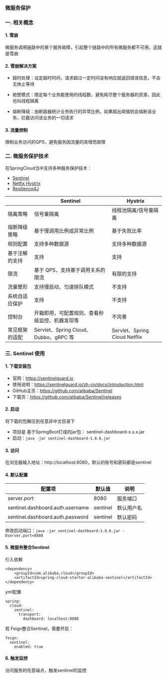 ### 微服务保护
### 一. 相关概念
#### 1. 雪崩
微服务调用链路中的某个服务故障，引起整个链路中的所有微服务都不可用，这就是雪崩

#### 2. 雪崩解决方案
* 超时处理：设定超时时间，请求超过一定时间没有响应就返回错误信息，不会无休止等待

* 舱壁模式：限定每个业务能使用的线程数，避免耗尽整个服务器的资源，因此也叫线程隔离

* 熔断降级：由断路器统计业务执行的异常比例，如果超出阈值则会熔断该业务，拦截访问该业务的一切请求

#### 3. 流量控制
限制业务访问的QPS，避免服务因流量的突增而故障






### 二. 微服务保护技术
在SpringCloud当中支持多种服务保护技术：

- [Sentinel](https://github.com/alibaba/Sentinel)
- [Netfix Hystrix](https://github.com/Netflix/Hystrix)
- [Resilience4J](https://github.com/resilience4j/resilience4j)


|                | **Sentinel**                                   | **Hystrix**                   |
| -------------- | ---------------------------------------------- | ----------------------------- |
| 隔离策略       | 信号量隔离                                     | 线程池隔离/信号量隔离         |
| 熔断降级策略   | 基于慢调用比例或异常比例                       | 基于失败比率                  |
| 规则配置       | 支持多种数据源                                 | 支持多种数据源                |
| 基于注解的支持 | 支持                                           | 支持                          |
| 限流           | 基于 QPS，支持基于调用关系的限流               | 有限的支持                    |
| 流量整形       | 支持慢启动、匀速排队模式                       | 不支持                        |
| 系统自适应保护 | 支持                                           | 不支持                        |
| 控制台         | 开箱即用，可配置规则、查看秒级监控、机器发现等 | 不完善                        |
| 常见框架的适配 | Servlet、Spring Cloud、Dubbo、gRPC  等         | Servlet、Spring Cloud Netflix |



### 三. Sentinel 使用
#### 1. 下载安装包
* 官网：https://sentinelguard.io
* 使用说明：https://sentinelguard.io/zh-cn/docs/introduction.html
* GitHub主页：https://github.com/alibaba/Sentinel
* 下载页：https://github.com/alibaba/Sentinel/releases

#### 2. 启动
将下载的包解压到任意非中文目录下
* 项目是 基于SpringBoot打成的jar包： sentinel-dashboard-x.x.x.jar 
* 启动：`java -jar sentinel-dashboard-1.8.6.jar`

#### 3. 访问
在浏览器输入地址：http://localhost:8080，默认的账号和密码都是sentinel


#### 4. 默认配置

|  配置项  | 默认值 | 说明 |
| ------ | ----------| ---- |
| server.port | 8080 | 服务端口 |
| sentinel.dashboard.auth.username | sentinel | 默认用户名 |
| sentinel.dashboard.auth.password | sentinel | 默认密码 |


修改启动端口：`java -jar sentinel-dashboard-1.8.6.jar -Dserver.port=8888`


#### 5. 微服务整合Sentinel
引入依赖

```
<dependency>
    <groupId>com.alibaba.cloud</groupId> 
    <artifactId>spring-cloud-starter-alibaba-sentinel</artifactId>
</dependency>
```

yml配置

```
spring:
  cloud: 
    sentinel:
      transport:
        dashboard: localhost:8888
```

若 Feign整合Sentinel，需要开启：

```
feign:
  sentinel:
    enabled: true
```

#### 6. 触发监控
访问服务的任意端点，触发sentinel的监控
